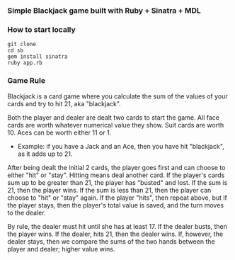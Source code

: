 ### Simple Blackjack game built with Ruby + Sinatra + MDL 

### How to start locally
```
git clone 
cd sb
gem install sinatra
ruby app.rb
```

### Game Rule
Blackjack is a card game where you calculate the sum of the values of your cards and try to hit 21, aka "blackjack".

Both the player and dealer are dealt two cards to start the game.
All face cards are worth whatever numerical value they show.
Suit cards are worth 10. Aces can be worth either 11 or 1.
- Example: if you have a Jack and an Ace, then you have hit "blackjack", as it adds up to 21.

After being dealt the initial 2 cards, the player goes first and can choose to either "hit" or "stay". Hitting means deal another card. If the player's cards sum up to be greater than 21, the player has "busted" and lost. If the sum is 21, then the player wins. If the sum is less than 21, then the player can choose to "hit" or "stay" again. If the player "hits", then repeat above, but if the player stays, then the player's total value is saved, and the turn moves to the dealer.

By rule, the dealer must hit until she has at least 17. If the dealer busts, then the player wins. If the dealer, hits 21, then the dealer wins. If, however, the dealer stays, then we compare the sums of the two hands between the player and dealer; higher value wins.
